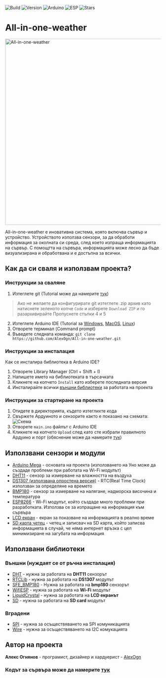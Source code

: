 ![Build](https://img.shields.io/badge/Build-passing-blue?style=for-the-badge&labelColor=ffffff&color=4EA94B)
![Version](https://img.shields.io/badge/Version-1.1-blue?style=for-the-badge&labelColor=ffffff&color=4EA94B)
![Arduino](https://img.shields.io/badge/Arduino-blue?style=for-the-badge&logo=arduino&labelColor=ffffff)
![ESP](https://img.shields.io/badge/ESP8266-blue?style=for-the-badge&logo=espressif&labelColor=ffffff)
![Stars](https://img.shields.io/github/stars/AlexOgn/all-in-one-weather?style=for-the-badge&labelColor=white&color=yellow)

# **All-in-one-weather**
<img src="https://user-images.githubusercontent.com/61375132/162498691-0b94da9b-4b73-4ad8-80f8-044e5a4a68f6.png" alt="All-in-one-weather" width="600"/>

All-in-one-weather е иновативна система, която включва сървър и устройство. Устройството използва сензори, за да обработи информация за околната си среда, след което изпраща информацията на сървър. С помощтта на сървъра, информацията може лесно да бъде визуализирана и обработвана и е достъпна за всички.

## Как да си сваля и използвам проекта?

### Инструкции за сваляне
1. Изтеглете git (Tutorial може да намерите [тук](https://github.com/git-guides/install-git#:~:text=To%20install%20Git%2C%20run%20the,installation%20by%20typing%3A%20git%20version%20.))
> Ако не желаете да конфигурирате git изтеглете .zip архив като натиснете зеленото копче `Code` и изберете `Download ZIP` и го разархивирайте
> Пропуснете стъпки 4 и 5
2. Изтеглете Arduino IDE (Tutorial за [Windows](https://docs.arduino.cc/software/ide-v1/tutorials/Windows), [MacOS](https://www.arduino.cc/en/Guide/macOS), [Linux](https://docs.arduino.cc/software/ide-v1/tutorials/Linux))
3. Отворете терминал (Command prompt)
4. Въведете следната команда:  `git clone https://github.com/AlexOgn/All-in-one-weather.git`

### Инструкции за инсталация
Как се инсталира библиотека в Arduino IDE?
1. Отворете Library Manager (Ctrl + Shift + I)
2. Напишете името на библиотеката в търсачката
3. Кликнете на копчето `Install` като изберете последната версия
4. Инсталирайте всички [външни библиотеки](https://github.com/AlexOgn/All-in-one-weather#%D0%B2%D1%8A%D0%BD%D1%88%D0%BD%D0%B8-%D0%BD%D1%83%D0%B6%D0%B4%D0%B0%D1%8F%D1%82-%D1%81%D0%B5-%D0%BE%D1%82-%D1%80%D1%8A%D1%87%D0%BD%D0%B0-%D0%B8%D0%BD%D1%81%D1%82%D0%B0%D0%BB%D0%B0%D1%86%D0%B8%D1%8F) за работата на проекта

### Инструкции за стартиране на проекта
1. Отидете в директорията, където изтеглихте кода
2. Свържете Ардуиното и сензорите както е показано на схемата:  
![Схема]()
3. Отворете `main.ino` файлът с Arduino IDE
4. Кликнете на копчето `Upload` след като сте избрали правилното Ардуино и порт (обяснение може да намерите [тук](https://support.arduino.cc/hc/en-us/articles/4406856349970-Select-board-and-port-in-Arduino-IDE))

## Използвани сензори и модули

* [Arduino Mega](http://store.arduino.cc/products/arduino-mega-2560-rev3) - основата на проекта (използването на Уно може да създаде проблеми при работата на Wi-Fi модулът)
* [DHT11](https://www.adafruit.com/product/386) - сензор за измерване на влажността на въздуха
* [DS1307 (използвана опростена версия)](https://www.adafruit.com/product/3296) - RTC(Real Time Clock) използван за определяне на времето
* [BMP180](https://eu.mouser.com/ProductDetail/Bosch-Sensortec/BMP180?qs=d72FGnIDsgTlLIC5YM2WKA%3D%3D) - сензор за измерване на налягане, надморска височина и температура
* [ESP8266](https://www.espressif.com/en/products/socs/esp8266) - Wi-Fi модулът, който създаде много проблеми при разработката. Използва се за изпращане на информация към сървъра
* [LCD екран](https://www.adafruit.com/product/181) - екран за показване на информацията в реално време
* [SD карта четец](https://www.adafruit.com/product/254) - четец и записвач на SD карта, който записва информацията в случай, че няма интернет връзка с цел минимизиране на загубата на информация

## Използвани библиотеки
### Външни (нуждаят се от ръчна инсталация)
* [DHT](https://github.com/adafruit/DHT-sensor-library) - нужна за работата на **DHT11** сензорът
* [RTCLib](https://github.com/adafruit/RTClib) - нужна за работата на **DS1307** модулът
* [SFE_BMP180](https://github.com/LowPowerLab/SFE_BMP180) - Нужна за работата на **bmp180** сензорът
* [WifiESP](https://github.com/bportaluri/WiFiEsp) - нужна за работата на **Wi-Fi** модулът
* [LiquidCrystal](https://github.com/arduino-libraries/LiquidCrystal) - нужна за работата на **LCD екранът**
* [SD](https://github.com/arduino-libraries/SD) - нужна за работата на **SD card** модулът

### Вградени
* [SPI](https://github.com/PaulStoffregen/SPI) - нужна за осъществяването на SPI комуникацията
* [Wire](https://github.com/PaulStoffregen/Wire) - нужна за осъществяването на I2C комукацията

## Автор на проекта

**Алекс Огнянов** - програмист, дизайнер и хардуерист - [AlexOgn](https://github.com/AlexOgn)


### Кодът за сървъра може да намерите **[тук](https://github.com/AlexOgn/All-in-one-weather-server "Server files")**
